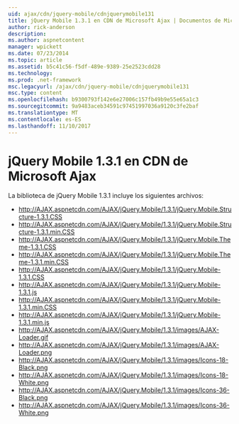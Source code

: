 ```yaml
---
uid: ajax/cdn/jquery-mobile/cdnjquerymobile131
title: jQuery Mobile 1.3.1 en CDN de Microsoft Ajax | Documentos de Microsoft
author: rick-anderson
description: 
ms.author: aspnetcontent
manager: wpickett
ms.date: 07/23/2014
ms.topic: article
ms.assetid: b5c41c56-f5df-489e-9389-25e2523cdd28
ms.technology: 
ms.prod: .net-framework
msc.legacyurl: /ajax/cdn/jquery-mobile/cdnjquerymobile131
msc.type: content
ms.openlocfilehash: b9300793f142e6e27006c157fb49b9e55e65a1c3
ms.sourcegitcommit: 9a9483aceb34591c97451997036a9120c3fe2baf
ms.translationtype: MT
ms.contentlocale: es-ES
ms.lasthandoff: 11/10/2017
---
```

<a name="jquery-mobile-131-on-the-microsoft-ajax-cdn"></a>jQuery Mobile 1.3.1 en CDN de Microsoft Ajax
====================
La biblioteca de jQuery Mobile 1.3.1 incluye los siguientes archivos:

- http://AJAX.aspnetcdn.com/AJAX/jQuery.Mobile/1.3.1/jQuery.Mobile.Structure-1.3.1.CSS
- http://AJAX.aspnetcdn.com/AJAX/jQuery.Mobile/1.3.1/jQuery.Mobile.Structure-1.3.1.min.CSS
- http://AJAX.aspnetcdn.com/AJAX/jQuery.Mobile/1.3.1/jQuery.Mobile.Theme-1.3.1.CSS
- http://AJAX.aspnetcdn.com/AJAX/jQuery.Mobile/1.3.1/jQuery.Mobile.Theme-1.3.1.min.CSS
- http://AJAX.aspnetcdn.com/AJAX/jQuery.Mobile/1.3.1/jQuery.Mobile-1.3.1.CSS
- http://AJAX.aspnetcdn.com/AJAX/jQuery.Mobile/1.3.1/jQuery.Mobile-1.3.1.js
- http://AJAX.aspnetcdn.com/AJAX/jQuery.Mobile/1.3.1/jQuery.Mobile-1.3.1.min.CSS
- http://AJAX.aspnetcdn.com/AJAX/jQuery.Mobile/1.3.1/jQuery.Mobile-1.3.1.min.js
- http://AJAX.aspnetcdn.com/AJAX/jQuery.Mobile/1.3.1/images/AJAX-Loader.gif
- http://AJAX.aspnetcdn.com/AJAX/jQuery.Mobile/1.3.1/images/AJAX-Loader.png
- http://AJAX.aspnetcdn.com/AJAX/jQuery.Mobile/1.3.1/images/Icons-18-Black.png
- http://AJAX.aspnetcdn.com/AJAX/jQuery.Mobile/1.3.1/images/Icons-18-White.png
- http://AJAX.aspnetcdn.com/AJAX/jQuery.Mobile/1.3.1/images/Icons-36-Black.png
- http://AJAX.aspnetcdn.com/AJAX/jQuery.Mobile/1.3.1/images/Icons-36-White.png
